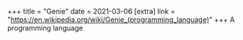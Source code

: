 +++
title = "Genie"
date = 2021-03-06
[extra]
link = "https://en.wikipedia.org/wiki/Genie_(programming_language)"
+++
A programming language

